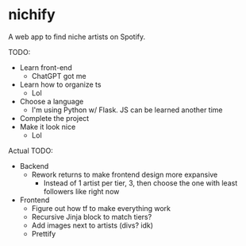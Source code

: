 # nichify
A web app to find niche artists on Spotify.

TODO:
  - Learn front-end
    - ChatGPT got me
  - Learn how to organize ts
    - Lol
  - Choose a language
    - I'm using Python w/ Flask. JS can be learned another time
  - Complete the project
  - Make it look nice
    - Lol

Actual TODO:
  - Backend
    - Rework returns to make frontend design more expansive
      - Instead of 1 artist per tier, 3, then choose the one with least followers like right now
  - Frontend
    - Figure out how tf to make everything work
    - Recursive Jinja block to match tiers?
    - Add images next to artists (divs? idk)
    - Prettify
